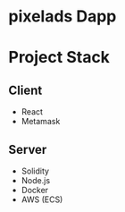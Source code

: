 # pixelads Dapp
> 

# Project Stack

## Client
- React
- Metamask

## Server
- Solidity
- Node.js
- Docker
- AWS (ECS)
